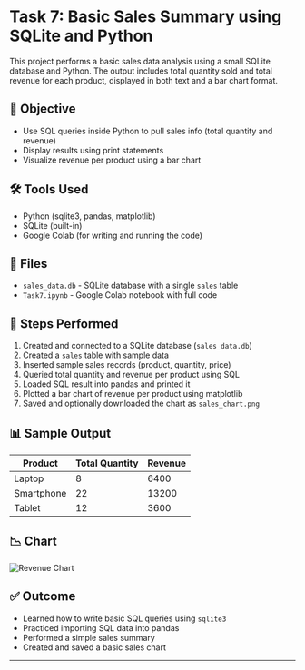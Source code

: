 # Task 7: Basic Sales Summary using SQLite and Python

This project performs a basic sales data analysis using a small SQLite database and Python. The output includes total quantity sold and total revenue for each product, displayed in both text and a bar chart format.

## 📌 Objective

- Use SQL queries inside Python to pull sales info (total quantity and revenue)
- Display results using print statements
- Visualize revenue per product using a bar chart

## 🛠️ Tools Used

- Python (sqlite3, pandas, matplotlib)
- SQLite (built-in)
- Google Colab (for writing and running the code)

## 📂 Files

- `sales_data.db` - SQLite database with a single `sales` table
- `Task7.ipynb` - Google Colab notebook with full code

## 🧾 Steps Performed

1. Created and connected to a SQLite database (`sales_data.db`)
2. Created a `sales` table with sample data
3. Inserted sample sales records (product, quantity, price)
4. Queried total quantity and revenue per product using SQL
5. Loaded SQL result into pandas and printed it
6. Plotted a bar chart of revenue per product using matplotlib
7. Saved and optionally downloaded the chart as `sales_chart.png`

## 📊 Sample Output

| Product     | Total Quantity | Revenue  |
|-------------|----------------|----------|
| Laptop      | 8              | 6400     |
| Smartphone  | 22             | 13200    |
| Tablet      | 12             | 3600     |

## 📉 Chart

![Revenue Chart](sales_chart.png)

## ✅ Outcome

- Learned how to write basic SQL queries using `sqlite3`
- Practiced importing SQL data into pandas
- Performed a simple sales summary
- Created and saved a basic sales chart

---

